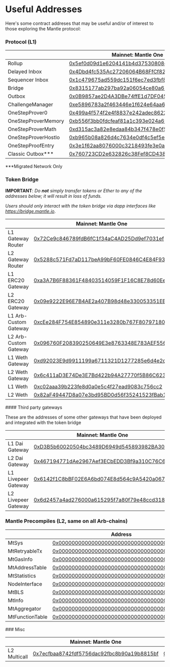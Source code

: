 # Useful Addresses

Here's some contract addreses that may be useful and/or of interest to those exploring the Mantle protocol:

### Protocol (L1)

<em className="arb-docs-table useful-address-table" id="protocol-addresses-table">

|                      | Mainnet: Mantle One                                                                                                 | Mantle Nova                                                                                                         | Arb-Rinkeby                                                                                                                   | Nitro Goerli Rollup                                                                                                          |     |
| -------------------- | --------------------------------------------------------------------------------------------------------------------- | --------------------------------------------------------------------------------------------------------------------- | ----------------------------------------------------------------------------------------------------------------------------- | ---------------------------------------------------------------------------------------------------------------------------- | --- |
| Rollup               | [0x5ef0d09d1e6204141b4d37530808ed19f60fba35](https://etherscan.io/address/0x5ef0d09d1e6204141b4d37530808ed19f60fba35) | [0xfb209827c58283535b744575e11953dcc4bead88](https://etherscan.io/address/0xfb209827c58283535b744575e11953dcc4bead88) | [0x71c6093C564EDDCFAf03481C3F59F88849F1e644](https://rinkeby.etherscan.io/address/0x71c6093C564EDDCFAf03481C3F59F88849F1e644) | [0x45e5cAea8768F42B385A366D3551Ad1e0cbFAb17](https://goerli.etherscan.io/address/0x45e5cAea8768F42B385A366D3551Ad1e0cbFAb17) |     |
| Delayed Inbox        | [0x4Dbd4fc535Ac27206064B68FfCf827b0A60BAB3f](https://etherscan.io/address/0x4Dbd4fc535Ac27206064B68FfCf827b0A60BAB3f) | [0xc4448b71118c9071bcb9734a0eac55d18a153949](https://etherscan.io/address/0xc4448b71118c9071bcb9734a0eac55d18a153949) | [0x578BAde599406A8fE3d24Fd7f7211c0911F5B29e](https://rinkeby.etherscan.io/address/0x578BAde599406A8fE3d24Fd7f7211c0911F5B29e) | [0x6BEbC4925716945D46F0Ec336D5C2564F419682C](https://goerli.etherscan.io/address/0x6BEbC4925716945D46F0Ec336D5C2564F419682C) |     |
| Sequencer Inbox      | [0x1c479675ad559dc151f6ec7ed3fbf8cee79582b6](https://etherscan.io/address/0x1c479675ad559dc151f6ec7ed3fbf8cee79582b6) | [0x211e1c4c7f1bf5351ac850ed10fd68cffcf6c21b](https://etherscan.io/address/0x211e1c4c7f1bf5351ac850ed10fd68cffcf6c21b) | [0x957C9c64f7c2cE091E56aF3F33AB20259096355F](https://rinkeby.etherscan.io/address/0x957C9c64f7c2cE091E56aF3F33AB20259096355F) | [0x0484A87B144745A2E5b7c359552119B6EA2917A9](https://goerli.etherscan.io/address/0x0484A87B144745A2E5b7c359552119B6EA2917A9) |     |
| Bridge               | [0x8315177ab297ba92a06054ce80a67ed4dbd7ed3a](https://etherscan.io/address/0x8315177ab297ba92a06054ce80a67ed4dbd7ed3a) | [0xc1ebd02f738644983b6c4b2d440b8e77dde276bd](https://etherscan.io/address/0xc1ebd02f738644983b6c4b2d440b8e77dde276bd) | [0x85C720444e436E1F9407E0C3895d3fE149f41168](https://rinkeby.etherscan.io/address/0x85C720444e436E1F9407E0C3895d3fE149f41168) | [0xaf4159a80b6cc41ed517db1c453d1ef5c2e4db72](https://goerli.etherscan.io/address/0xaf4159a80b6cc41ed517db1c453d1ef5c2e4db72) |     |
| Outbox               | [0x0B9857ae2D4A3DBe74ffE1d7DF045bb7F96E4840](https://etherscan.io/address/0x0B9857ae2D4A3DBe74ffE1d7DF045bb7F96E4840) | [0xD4B80C3D7240325D18E645B49e6535A3Bf95cc58](https://etherscan.io/address/0xD4B80C3D7240325D18E645B49e6535A3Bf95cc58) | [0x36648F69cEb55Ce1B2920Bf2de321FBc9c378f0E](https://rinkeby.etherscan.io/address/0x36648F69cEb55Ce1B2920Bf2de321FBc9c378f0E) | [0x45Af9Ed1D03703e480CE7d328fB684bb67DA5049](https://goerli.etherscan.io/address/0x45Af9Ed1D03703e480CE7d328fB684bb67DA5049) |     |
| ChallengeManager     | [0xe5896783a2f463446e1f624e64aa6836be4c6f58](https://etherscan.io/address/0xe5896783a2f463446e1f624e64aa6836be4c6f58) | [0xa59075221b50c598aed0eae0bb9869639513af0d](https://etherscan.io/address/0xa59075221b50c598aed0eae0bb9869639513af0d) | [0xdd5d619823ef1fc7075a219a830ec8032e2c488e](https://rinkeby.etherscan.io/address/0xdd5d619823ef1fc7075a219a830ec8032e2c488e) | [0xcaa89a8a8771dfd95020fba805f2dc774d2e625d](https://goerli.etherscan.io/address/0xcaa89a8a8771dfd95020fba805f2dc774d2e625d) |     |
| OneStepProver0       | [0x499a4f574f2e4f8837e242adec86223ef7deefcc](https://etherscan.io/address/0x499a4f574f2e4f8837e242adec86223ef7deefcc) | [0x8323b58c522690e6afae94044825f0c79a93d236](https://etherscan.io/address/0x8323b58c522690e6afae94044825f0c79a93d236) | [0x554e12DBAa0fBeB8A35583a6Fd9D04BaA4ff597f](https://rinkeby.etherscan.io/address/0x554e12DBAa0fBeB8A35583a6Fd9D04BaA4ff597f) | [0xD7422f07fe48f6e82E40587feb2acaE1451f08A6](https://goerli.etherscan.io/address/0xD7422f07fe48f6e82E40587feb2acaE1451f08A6) |     |
| OneStepProverMemory  | [0xb556f3bb0fdcfeaf81a1c393e024a69a3327b676](https://etherscan.io/address/0xb556f3bb0fdcfeaf81a1c393e024a69a3327b676) | [0x7a6c0503107858f82a790e481024134092e19979](https://etherscan.io/address/0x7a6c0503107858f82a790e481024134092e19979) | [0x25453614F57c026166De653351b3AcC1f45c4763](https://rinkeby.etherscan.io/address/0x25453614F57c026166De653351b3AcC1f45c4763) | [0x9221854E95283670E58738805a2d20405d17682E](https://goerli.etherscan.io/address/0x9221854E95283670E58738805a2d20405d17682E) |     |
| OneStepProverMath    | [0xd315ac3a82e8edaa84b347f478e0f59801747970](https://etherscan.io/address/0xd315ac3a82e8edaa84b347f478e0f59801747970) | [0x1efb116ebc38ce895eb2e5e009234e0e0836f2f5](https://etherscan.io/address/0x1efb116ebc38ce895eb2e5e009234e0e0836f2f5) | [0x2E117B00f1DA98CD7165BAb6388539ce65bE0E6c](https://rinkeby.etherscan.io/address/0x2E117B00f1DA98CD7165BAb6388539ce65bE0E6c) | [0xFe18aB9B105a8C13Fbd67a0DaCb1C70e84Bb5d5E](https://goerli.etherscan.io/address/0xFe18aB9B105a8C13Fbd67a0DaCb1C70e84Bb5d5E) |     |
| OneStepProverHostIo  | [0xb965b08a826d4c7634e0df4c5ef5e1d1f9b5d13a](https://etherscan.io/address/0xb965b08a826d4c7634e0df4c5ef5e1d1f9b5d13a) | [0x9cbc3f14a57ce6ead0e770f528e2f1e8b8c37613](https://etherscan.io/address/0x9cbc3f14a57ce6ead0e770f528e2f1e8b8c37613) | [0x686861ff78A55076237C8BDA698E86815f8E2fA7](https://rinkeby.etherscan.io/address/0x686861ff78A55076237C8BDA698E86815f8E2fA7) | [0x5518772ddb8e65416c6572E28BE58dAfc8A3834c](https://goerli.etherscan.io/address/0x5518772ddb8e65416c6572E28BE58dAfc8A3834c) |     |
| OneStepProofEntry    | [0x3e1f62aa8076000c3218493fe3e0ae40bcb9a1df](https://etherscan.io/address/0x3e1f62aa8076000c3218493fe3e0ae40bcb9a1df) | [0x7adca86896c4220f19b2f7f9746e7a99e57b0fc5](https://etherscan.io/address/0x7adca86896c4220f19b2f7f9746e7a99e57b0fc5) | [0x190274fEa8f30e3f48CE43aDCBd9a74110118284](https://rinkeby.etherscan.io/address/0x190274fEa8f30e3f48CE43aDCBd9a74110118284) | [0xe46a0585C3Cb05AaE200161534Af1aE5Dff61294](https://goerli.etherscan.io/address/0xe46a0585C3Cb05AaE200161534Af1aE5Dff61294) |     |
| Classic Outbox\*\*\* | [0x760723CD2e632826c38Fef8CD438A4CC7E7E1A40](https://etherscan.io/address/0x760723CD2e632826c38Fef8CD438A4CC7E7E1A40) |                                                                                                                       | [0x2360A33905dc1c72b12d975d975F42BaBdcef9F3](https://rinkeby.etherscan.io/address/0x2360A33905dc1c72b12d975d975F42BaBdcef9F3) |                                                                                                                              |     |

</em>

\*\*\*Migrated Network Only

### Token Bridge

**IMPORTANT**: _Do **not** simply transfer tokens or Ether to any of the addresses below; it will result in loss of funds._

_Users should only interact with the token bridge via dapp interfaces like https://bridge.mantle.io_.

<em className="arb-docs-table useful-address-table" id="bridge-addresses-table">

|                       | Mainnet: Mantle One                                                                                                 | Mainnet: Mantle Nova                                                                                                             | Arb-Rinkeby                                                                                                                   | Nitro Goerli Rollup                                                                                                                         |
| --------------------- | --------------------------------------------------------------------------------------------------------------------- | ---------------------------------------------------------------------------------------------------------------------------------- | ----------------------------------------------------------------------------------------------------------------------------- | ------------------------------------------------------------------------------------------------------------------------------------------- |
| L1 Gateway Router     | [0x72Ce9c846789fdB6fC1f34aC4AD25Dd9ef7031ef](https://etherscan.io/address/0x72Ce9c846789fdB6fC1f34aC4AD25Dd9ef7031ef) | [0xC840838Bc438d73C16c2f8b22D2Ce3669963cD48](https://etherscan.io/address/0xC840838Bc438d73C16c2f8b22D2Ce3669963cD48)              | [0x70C143928eCfFaf9F5b406f7f4fC28Dc43d68380](https://rinkeby.etherscan.io/address/0x70C143928eCfFaf9F5b406f7f4fC28Dc43d68380) | [0x4c7708168395aEa569453Fc36862D2ffcDaC588c](https://goerli.etherscan.io/address/0x4c7708168395aEa569453Fc36862D2ffcDaC588c)                |
| L2 Gateway Router     | [0x5288c571Fd7aD117beA99bF60FE0846C4E84F933](https://arbiscan.io/address/0x5288c571Fd7aD117beA99bF60FE0846C4E84F933)  | [0x21903d3F8176b1a0c17E953Cd896610Be9fFDFa8](https://nova-explorer.mantle.io/address/0x21903d3F8176b1a0c17E953Cd896610Be9fFDFa8) | [0x9413AD42910c1eA60c737dB5f58d1C504498a3cD](https://testnet.arbiscan.io/address/0x9413AD42910c1eA60c737dB5f58d1C504498a3cD)  | [0xE5B9d8d42d656d1DcB8065A6c012FE3780246041](https://goerli-rollup-explorer.mantle.io/address/0xE5B9d8d42d656d1DcB8065A6c012FE3780246041) |
| L1 ERC20 Gateway      | [0xa3A7B6F88361F48403514059F1F16C8E78d60EeC](https://etherscan.io/address/0xa3A7B6F88361F48403514059F1F16C8E78d60EeC) | [0xB2535b988dcE19f9D71dfB22dB6da744aCac21bf](https://etherscan.io/address/0xB2535b988dcE19f9D71dfB22dB6da744aCac21bf)              | [0x91169Dbb45e6804743F94609De50D511C437572E](https://rinkeby.etherscan.io/address/0x91169Dbb45e6804743F94609De50D511C437572E) | [0x715D99480b77A8d9D603638e593a539E21345FdF](https://goerli.etherscan.io/address/0x715D99480b77A8d9D603638e593a539E21345FdF)                |
| L2 ERC20 Gateway      | [0x09e9222E96E7B4AE2a407B98d48e330053351EEe](https://arbiscan.io/address/0x09e9222E96E7B4AE2a407B98d48e330053351EEe)  | [0xcF9bAb7e53DDe48A6DC4f286CB14e05298799257](https://nova-explorer.mantle.io/address/0xcF9bAb7e53DDe48A6DC4f286CB14e05298799257) | [0x195C107F3F75c4C93Eba7d9a1312F19305d6375f](https://testnet.arbiscan.io/address/0x195C107F3F75c4C93Eba7d9a1312F19305d6375f)  | [0x2eC7Bc552CE8E51f098325D2FcF0d3b9d3d2A9a2](https://goerli-rollup-explorer.mantle.io/address/0x2eC7Bc552CE8E51f098325D2FcF0d3b9d3d2A9a2) |
| L1 Arb-Custom Gateway | [0xcEe284F754E854890e311e3280b767F80797180d](https://etherscan.io/address/0xcEe284F754E854890e311e3280b767F80797180d) | [0x23122da8C581AA7E0d07A36Ff1f16F799650232f](https://etherscan.io/address/0x23122da8C581AA7E0d07A36Ff1f16F799650232f)              | [0x917dc9a69F65dC3082D518192cd3725E1Fa96cA2](https://rinkeby.etherscan.io/address/0x917dc9a69F65dC3082D518192cd3725E1Fa96cA2) | [0x9fDD1C4E4AA24EEc1d913FABea925594a20d43C7](https://goerli.etherscan.io/address/0x9fDD1C4E4AA24EEc1d913FABea925594a20d43C7)                |
| L2 Arb-Custom Gateway | [0x096760F208390250649E3e8763348E783AEF5562](https://arbiscan.io/address/0x096760F208390250649E3e8763348E783AEF5562)  | [0xbf544970E6BD77b21C6492C281AB60d0770451F4](https://nova-explorer.mantle.io/address/0xbf544970E6BD77b21C6492C281AB60d0770451F4) | [0x9b014455AcC2Fe90c52803849d0002aeEC184a06](https://testnet.arbiscan.io/address/0x9b014455AcC2Fe90c52803849d0002aeEC184a06)  | [0x8b6990830cF135318f75182487A4D7698549C717](https://goerli-rollup-explorer.mantle.io/address/0x8b6990830cF135318f75182487A4D7698549C717) |
| L1 Weth Gateway       | [0xd92023E9d9911199a6711321D1277285e6d4e2db](https://etherscan.io/address/0xd92023E9d9911199a6711321D1277285e6d4e2db) | [0xE4E2121b479017955Be0b175305B35f312330BaE](https://etherscan.io/address/0xE4E2121b479017955Be0b175305B35f312330BaE)              | [0x81d1a19cf7071732D4313c75dE8DD5b8CF697eFD](https://rinkeby.etherscan.io/address/0x81d1a19cf7071732D4313c75dE8DD5b8CF697eFD) | [0x6e244cD02BBB8a6dbd7F626f05B2ef82151Ab502](https://goerli.etherscan.io/address/0x6e244cD02BBB8a6dbd7F626f05B2ef82151Ab502)                |
| L2 Weth Gateway       | [0x6c411aD3E74De3E7Bd422b94A27770f5B86C623B](https://arbiscan.io/address/0x6c411aD3E74De3E7Bd422b94A27770f5B86C623B)  | [0x7626841cB6113412F9c88D3ADC720C9FAC88D9eD](https://nova-explorer.mantle.io/address/0x7626841cB6113412F9c88D3ADC720C9FAC88D9eD) | [0xf94bc045c4E926CC0b34e8D1c41Cd7a043304ac9](https://testnet.arbiscan.io/address/0xf94bc045c4E926CC0b34e8D1c41Cd7a043304ac9)  | [0xf9F2e89c8347BD96742Cc07095dee490e64301d6](https://goerli-rollup-explorer.mantle.io/address/0xf9F2e89c8347BD96742Cc07095dee490e64301d6) |
| L1 Weth               | [0xc02aaa39b223fe8d0a0e5c4f27ead9083c756cc2](https://etherscan.io/address/0xc02aaa39b223fe8d0a0e5c4f27ead9083c756cc2) | [0xC02aaA39b223FE8D0A0e5C4F27eAD9083C756Cc2](https://etherscan.io/address/0xC02aaA39b223FE8D0A0e5C4F27eAD9083C756Cc2)              | [0xc778417E063141139Fce010982780140Aa0cD5Ab](https://rinkeby.etherscan.io/address/0xc778417E063141139Fce010982780140Aa0cD5Ab) | [0xB4FBF271143F4FBf7B91A5ded31805e42b2208d6](https://goerli.etherscan.io/address/0xB4FBF271143F4FBf7B91A5ded31805e42b2208d6)                |
| L2 Weth               | [0x82aF49447D8a07e3bd95BD0d56f35241523fBab1](https://arbiscan.io/address/0x82aF49447D8a07e3bd95BD0d56f35241523fBab1)  | [0x722E8BdD2ce80A4422E880164f2079488e115365](https://nova-explorer.mantle.io/address/0x722E8BdD2ce80A4422E880164f2079488e115365) | [0xB47e6A5f8b33b3F17603C83a0535A9dcD7E32681](https://testnet.arbiscan.io/address/0xB47e6A5f8b33b3F17603C83a0535A9dcD7E32681)  | [0xe39Ab88f8A4777030A534146A9Ca3B52bd5D43A3](https://goerli-rollup-explorer.mantle.io/address/0xe39Ab88f8A4777030A534146A9Ca3B52bd5D43A3) |

</em>
#### Third party gateways

These are the addresses of some other gateways that have been deployed and integrated with the token bridge

|                     | Mainnet: Mantle One                                                                                                 | Arb-Rinkeby                                                                                                                   |
| ------------------- | --------------------------------------------------------------------------------------------------------------------- | ----------------------------------------------------------------------------------------------------------------------------- |
| L1 Dai Gateway      | [0xD3B5b60020504bc3489D6949d545893982BA3011](https://etherscan.io/address/0xD3B5b60020504bc3489D6949d545893982BA3011) | [0x10E6593CDda8c58a1d0f14C5164B376352a55f2F](https://rinkeby.etherscan.io/address/0x10E6593CDda8c58a1d0f14C5164B376352a55f2F) |
| L2 Dai Gateway      | [0x467194771dAe2967Aef3ECbEDD3Bf9a310C76C65](https://arbiscan.io/address/0x467194771dAe2967Aef3ECbEDD3Bf9a310C76C65)  | [0x467194771dAe2967Aef3ECbEDD3Bf9a310C76C65](https://testnet.arbiscan.io/address/0x467194771dAe2967Aef3ECbEDD3Bf9a310C76C65)  |
| L1 Livepeer Gateway | [0x6142f1C8bBF02E6A6bd074E8d564c9A5420a0676](https://etherscan.io/address/0x6142f1C8bBF02E6A6bd074E8d564c9A5420a0676) | [0x831C51Cd8A38C3E42D98Acd77F06BF537D29800e](https://rinkeby.etherscan.io/address/0x831C51Cd8A38C3E42D98Acd77F06BF537D29800e) |
| L2 Livepeer Gateway | [0x6d2457a4ad276000a615295f7a80f79e48ccd318](https://arbiscan.io/address/0x6D2457a4ad276000A615295f7A80F79E48CcD318)  | [0x7e0ba3791b23d0d577cf8d09c4fdd5821222208c](https://testnet.arbiscan.io/address/0x7e0ba3791b23d0d577cf8d09c4fdd5821222208c)  |

### Mantle Precompiles (L2, same on all Arb-chains)

<em className="arb-docs-table useful-address-table" id="precompile-table">

|                  | Address                                                                                                              |
| ---------------- | -------------------------------------------------------------------------------------------------------------------- |
| MtSys           | [0x0000000000000000000000000000000000000064](https://arbiscan.io/address/0x0000000000000000000000000000000000000064) |
| MtRetryableTx   | [0x000000000000000000000000000000000000006E](https://arbiscan.io/address/0x000000000000000000000000000000000000006E) |
| MtGasInfo       | [0x000000000000000000000000000000000000006C](https://arbiscan.io/address/0x000000000000000000000000000000000000006C) |
| MtAddressTable  | [0x0000000000000000000000000000000000000066](https://arbiscan.io/address/0x0000000000000000000000000000000000000066) |
| MtStatistics    | [0x000000000000000000000000000000000000006F](https://arbiscan.io/address/0x000000000000000000000000000000000000006F) |
| NodeInterface    | [0x00000000000000000000000000000000000000C8](https://arbiscan.io/address/0x00000000000000000000000000000000000000C8) |
| MtBLS           | [0x0000000000000000000000000000000000000067](https://arbiscan.io/address/0x0000000000000000000000000000000000000067) |
| MtInfo          | [0x0000000000000000000000000000000000000065](https://arbiscan.io/address/0x0000000000000000000000000000000000000065) |
| MtAggregator    | [0x000000000000000000000000000000000000006D](https://arbiscan.io/address/0x000000000000000000000000000000000000006D) |
| MtFunctionTable | [0x0000000000000000000000000000000000000068](https://arbiscan.io/address/0x0000000000000000000000000000000000000068) |

</em> 
### Misc
<em className="arb-docs-table useful-address-table" id="misc-addresses-table">

|              | Mainnet: Mantle One                                                                                                | Mainnet: Mantle Nova                                                                                                             | Arb-Rinkeby                                                                                                                  | Nitro Goerli Rollup                                                                                                                         |
| ------------ | -------------------------------------------------------------------------------------------------------------------- | ---------------------------------------------------------------------------------------------------------------------------------- | ---------------------------------------------------------------------------------------------------------------------------- | ------------------------------------------------------------------------------------------------------------------------------------------- |
| L2 Multicall | [0x7ecfbaa8742fdf5756dac92fbc8b90a19b8815bf](https://arbiscan.io/address/0x7ecfbaa8742fdf5756dac92fbc8b90a19b8815bf) | [0x5e1eE626420A354BbC9a95FeA1BAd4492e3bcB86](https://nova-explorer.mantle.io/address/0x5e1eE626420A354BbC9a95FeA1BAd4492e3bcB86) | [0x7ecfbaa8742fdf5756dac92fbc8b90a19b8815bf](https://testnet.arbiscan.io/address/0x7ecfbaa8742fdf5756dac92fbc8b90a19b8815bf) | [0x108B25170319f38DbED14cA9716C54E5D1FF4623](https://goerli-rollup-explorer.mantle.io/address/0x108B25170319f38DbED14cA9716C54E5D1FF4623) |

</em>
